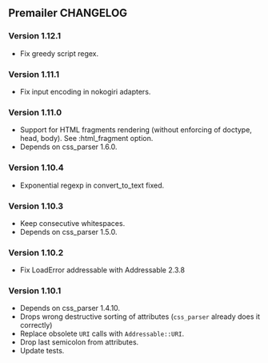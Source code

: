 ## Premailer CHANGELOG

### Version 1.12.1
* Fix greedy script regex.

### Version 1.11.1
* Fix input encoding in nokogiri adapters.

### Version 1.11.0

* Support for HTML fragments rendering (without enforcing of doctype, head, body). See :html_fragment option.
* Depends on css_parser 1.6.0.

### Version 1.10.4

 * Exponential regexp in convert_to_text fixed.

### Version 1.10.3

 * Keep consecutive whitespaces.
 * Depends on css_parser 1.5.0.

### Version 1.10.2

 * Fix LoadError addressable with Addressable 2.3.8

### Version 1.10.1

 * Depends on css_parser 1.4.10.
 * Drops wrong destructive sorting of attributes (`css_parser` already does it correctly)
 * Replace obsolete `URI` calls with `Addressable::URI`.
 * Drop last semicolon from attributes.
 * Update tests.

